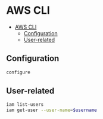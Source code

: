 # AWS CLI

- [AWS CLI](#aws-cli)
  - [Configuration](#configuration)
  - [User-related](#user-related)

## Configuration

```sh
configure
```

## User-related

```sh
iam list-users
iam get-user --user-name=$username
```
